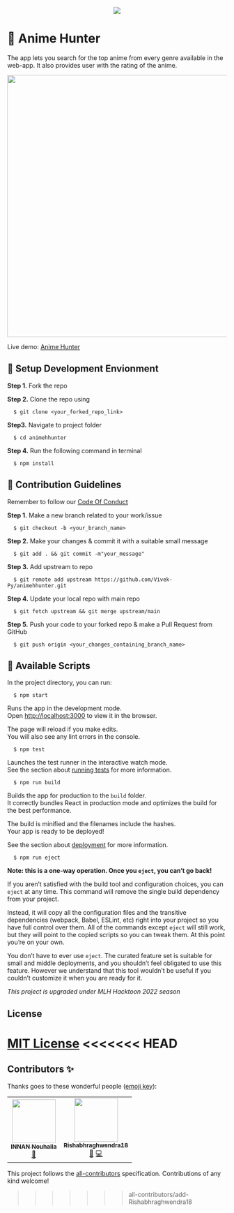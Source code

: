 <p align="center">
<img src="./img/logo.png">
</p>

# :pushpin: Anime Hunter

The app lets you search for the top anime from every genre available in the web-app. It also provides user with the rating of the anime.

<p align="center">
<img src="./img/home.jpg" width="600">
</p>

Live demo: [Anime Hunter](https://www.animehunter.tech/)

## :pushpin: Setup Development Envionment

**Step 1.** Fork the repo

**Step 2.** Clone the repo using

      $ git clone <your_forked_repo_link>

**Step3.** Navigate to project folder

      $ cd animehhunter

**Step 4.** Run the following command in terminal

      $ npm install

## :scroll: Contribution Guidelines

Remember to follow our [Code Of Conduct](https://github.com/Vivek-Py/animehhunter/blob/main/CODE_OF_CONDUCT.md)

**Step 1.** Make a new branch related to your work/issue

      $ git checkout -b <your_branch_name>

**Step 2.** Make your changes & commit it with a suitable small message

      $ git add . && git commit -m"your_message"

**Step 3.** Add upstream to repo

      $ git remote add upstream https://github.com/Vivek-Py/animehhunter.git

**Step 4.** Update your local repo with main repo

      $ git fetch upstream && git merge upstream/main

**Step 5.** Push your code to your forked repo & make a Pull Request from GitHub

      $ git push origin <your_changes_containing_branch_name>

## :scroll: Available Scripts

In the project directory, you can run:

      $ npm start

Runs the app in the development mode.\
Open [http://localhost:3000](http://localhost:3000) to view it in the browser.

The page will reload if you make edits.\
You will also see any lint errors in the console.

      $ npm test

Launches the test runner in the interactive watch mode.\
See the section about [running tests](https://facebook.github.io/create-react-app/docs/running-tests) for more information.

      $ npm run build

Builds the app for production to the `build` folder.\
It correctly bundles React in production mode and optimizes the build for the best performance.

The build is minified and the filenames include the hashes.\
Your app is ready to be deployed!

See the section about [deployment](https://facebook.github.io/create-react-app/docs/deployment) for more information.

      $ npm run eject

**Note: this is a one-way operation. Once you `eject`, you can’t go back!**

If you aren’t satisfied with the build tool and configuration choices, you can `eject` at any time. This command will remove the single build dependency from your project.

Instead, it will copy all the configuration files and the transitive dependencies (webpack, Babel, ESLint, etc) right into your project so you have full control over them. All of the commands except `eject` will still work, but they will point to the copied scripts so you can tweak them. At this point you’re on your own.

You don’t have to ever use `eject`. The curated feature set is suitable for small and middle deployments, and you shouldn’t feel obligated to use this feature. However we understand that this tool wouldn’t be useful if you couldn’t customize it when you are ready for it.

_This project is upgraded under MLH Hacktoon 2022 season_

## License

[MIT License](https://github.com/Vivek-Py/animehhunter/blob/main/LICENSE.md)
<<<<<<< HEAD
=======

## Contributors ✨

Thanks goes to these wonderful people ([emoji key](https://allcontributors.org/docs/en/emoji-key)):

<!-- ALL-CONTRIBUTORS-LIST:START - Do not remove or modify this section -->
<!-- prettier-ignore-start -->
<!-- markdownlint-disable -->
<table>
  <tr>
    <td align="center"><a href="https://github.com/Innanov"><img src="https://avatars.githubusercontent.com/u/64653897?v=4?s=100" width="100px;" alt=""/><br /><sub><b>INNAN Nouhaila</b></sub></a><br /><a href="#design-Innanov" title="Design">🎨</a></td>
    <td align="center"><a href="https://www.linkedin.com/in/rishabh-sde/"><img src="https://avatars.githubusercontent.com/u/43534227?v=4?s=100" width="100px;" alt=""/><br /><sub><b>Rishabhraghwendra18</b></sub></a><br /><a href="https://github.com/Vivek-Py/animehhunter/commits?author=Rishabhraghwendra18" title="Documentation">📖</a> <a href="https://github.com/Vivek-Py/animehhunter/commits?author=Rishabhraghwendra18" title="Code">💻</a></td>
  </tr>
</table>

<!-- markdownlint-restore -->
<!-- prettier-ignore-end -->

<!-- ALL-CONTRIBUTORS-LIST:END -->

This project follows the [all-contributors](https://github.com/all-contributors/all-contributors) specification. Contributions of any kind welcome!
>>>>>>> all-contributors/add-Rishabhraghwendra18
